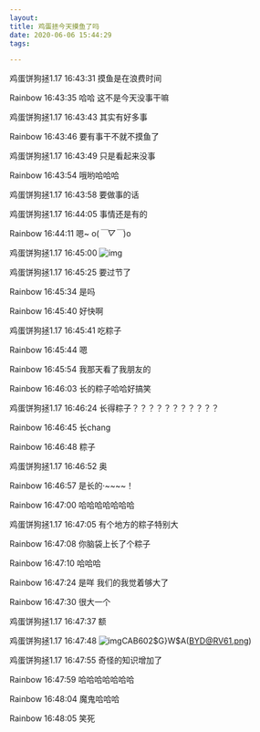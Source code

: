 ```yaml
---
layout: 
title: 鸡蛋拯今天摸鱼了吗
date: 2020-06-06 15:44:29
tags:

---
```

鸡蛋饼狗拯1.17 16:43:31
摸鱼是在浪费时间

Rainbow 16:43:35
哈哈 这不是今天没事干嘛

鸡蛋饼狗拯1.17 16:43:43
其实有好多事

Rainbow 16:43:46
要有事干不就不摸鱼了

鸡蛋饼狗拯1.17 16:43:49
只是看起来没事

Rainbow 16:43:54
哦哟哈哈哈

鸡蛋饼狗拯1.17 16:43:58
要做事的话

鸡蛋饼狗拯1.17 16:44:05
事情还是有的

Rainbow 16:44:11
嗯~ o(*￣▽￣*)o

鸡蛋饼狗拯1.17 16:45:00
![img](file:///D:\EssentialSoftware\QQ\MyQQData\1578476712\Image\C2C\)SL4_IW3QD8TGTLLU9LR31A.png)

鸡蛋饼狗拯1.17 16:45:25
要过节了

Rainbow 16:45:34
是吗

Rainbow 16:45:40
好快啊

鸡蛋饼狗拯1.17 16:45:41
吃粽子

Rainbow 16:45:44
嗯

Rainbow 16:45:54
我那天看了我朋友的

Rainbow 16:46:03
长的粽子哈哈好搞笑

鸡蛋饼狗拯1.17 16:46:24
长得粽子？？？？？？？？？？？

Rainbow 16:46:45
长chang

Rainbow 16:46:48
粽子

鸡蛋饼狗拯1.17 16:46:52
奥

Rainbow 16:46:57
是长的·~~~~！

Rainbow 16:47:00
哈哈哈哈哈哈哈

鸡蛋饼狗拯1.17 16:47:05
有个地方的粽子特别大

Rainbow 16:47:08
你脑袋上长了个粽子

Rainbow 16:47:10
哈哈哈

Rainbow 16:47:24
是咩 我们的我觉着够大了

Rainbow 16:47:30
很大一个

鸡蛋饼狗拯1.17 16:47:37
额

鸡蛋饼狗拯1.17 16:47:48
![img](file:///D:\EssentialSoftware\QQ\MyQQData\1578476712\Image\C2C\Z)CAB602$G}W$A(BYD@RV61.png)

鸡蛋饼狗拯1.17 16:47:55
奇怪的知识增加了

Rainbow 16:47:59
哈哈哈哈哈哈哈

Rainbow 16:48:04
魔鬼哈哈哈

Rainbow 16:48:05
笑死